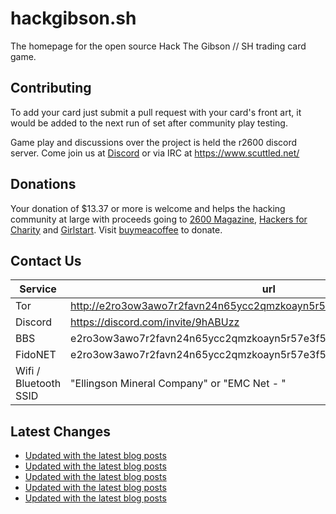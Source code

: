 # hackgibson.sh
The homepage for the open source Hack The Gibson // SH trading card game.


## Contributing

To add your card just submit a pull request with your card's front art, it would be added to the next run of set after community play testing.

Game play and discussions over the project is held the r2600 discord server. Come join us at [Discord](https://discord.com/invite/9hABUzz) or via IRC at https://www.scuttled.net/


## Donations

Your donation of $13.37 or more is welcome and helps the hacking community at large with proceeds going to [2600 Magazine](https://2600.com/), [Hackers for Charity](https://hackersforcharity.org) and [Girlstart](https://girlstart.org).  Visit [buymeacoffee](https://www.buymeacoffee.com/hackgibson.sh) to donate.


## Contact Us

Service | url
-|-
Tor | http://e2ro3ow3awo7r2favn24n65ycc2qmzkoayn5r57e3f56nvjwdcgg32ad.onion
Discord | https://discord.com/invite/9hABUzz
BBS | e2ro3ow3awo7r2favn24n65ycc2qmzkoayn5r57e3f56nvjwdcgg32ad.onion:23
FidoNET | e2ro3ow3awo7r2favn24n65ycc2qmzkoayn5r57e3f56nvjwdcgg32ad.onion:24554
Wifi / Bluetooth SSID | "Ellingson Mineral Company" or "EMC Net - <fidonet address>"

## Latest Changes
<!-- BLOG-POST-LIST:START -->
- [Updated with the latest blog posts](https://github.com/DFW2600/hackgibson.sh/commit/e2a725e39bd1cb56924e994569bb9b47cfc654bc)
- [Updated with the latest blog posts](https://github.com/DFW2600/hackgibson.sh/commit/e9d70b3f8319335c7da6ffaf48bb7dad490aaf47)
- [Updated with the latest blog posts](https://github.com/DFW2600/hackgibson.sh/commit/0f3f20ef3c8bd4b6c630406f98eae845117d10c4)
- [Updated with the latest blog posts](https://github.com/DFW2600/hackgibson.sh/commit/b36c77b163c1033032ddf62673bf3bdf91f56297)
- [Updated with the latest blog posts](https://github.com/DFW2600/hackgibson.sh/commit/a5573f47d9f100cb92ea3fce7f531db2afee4d7a)
<!-- BLOG-POST-LIST:END -->

